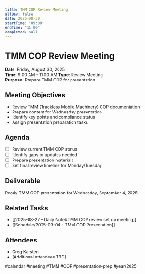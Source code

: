 ```yaml
---
title: TMM COP Review Meeting
allDay: false
date: 2025-08-30
startTime: "09:00"
endTime: "11:00"
completed: null
---
```


# TMM COP Review Meeting

**Date**: Friday, August 30, 2025  
**Time**: 9:00 AM - 11:00 AM
**Type**: Review Meeting  
**Purpose**: Prepare TMM COP for presentation

## Meeting Objectives
- Review TMM (Trackless Mobile Machinery) COP documentation
- Prepare content for Wednesday presentation
- Identify key points and compliance status
- Assign presentation preparation tasks

## Agenda
- [ ] Review current TMM COP status
- [ ] Identify gaps or updates needed
- [ ] Prepare presentation materials
- [ ] Set final review timeline for Monday/Tuesday

## Deliverable
Ready TMM COP presentation for Wednesday, September 4, 2025

## Related Tasks
- [[2025-08-27 – Daily Note#TMM COP review set up meeting]]
- [[Schedule/2025-09-04 - TMM COP Presentation]]

## Attendees
- Greg Karsten
- [Additional attendees TBD]

#calendar #meeting #TMM #COP #presentation-prep #year/2025